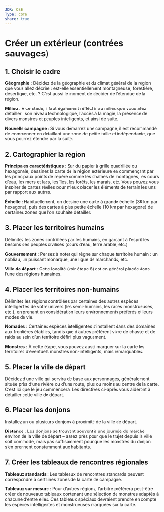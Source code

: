 ```yaml
---
JDR: OSE
Type: core
share: true
---
```

# Créer un extérieur (contrées sauvages)


## 1. Choisir le cadre

**Géographie** : Décidez de la géographie et du climat général de la région que vous allez décrire : est-elle essentiellement montagneuse, forestière, désertique, etc. ? C’est aussi le moment de décider de l’étendue de la région.

**Milieu** : À ce stade, il faut également réfléchir au milieu que vous allez détailler : son niveau technologique, l’accès à la magie, la présence de divers monstres et peuples intelligents, et ainsi de suite.

**Nouvelle campagne** : Si vous démarrez une campagne, il est recommandé de commencer en détaillant une zone de petite taille et indépendante, que vous pourrez étendre par la suite.

## 2. Cartographier la région

**Principales caractéristiques** : Sur du papier à grille quadrillée ou hexagonale, dessinez la carte de la région extérieure en commençant par les principaux points de repère comme les chaînes de montagnes, les cours d’eau, les mers et lacs, les îles, les forêts, les marais, etc. Vous pouvez vous inspirer de cartes réelles pour mieux placer les éléments de terrain les uns par rapport aux autres.

**Échelle** : Habituellement, on dessine une carte à grande échelle (36 km par hexagone), puis des cartes à plus petite échelle (10 km par hexagone) de certaines zones que l’on souhaite détailler.

## 3. Placer les territoires humains

Délimitez les zones contrôlées par les humains, en gardant à l’esprit les besoins des peuples civilisés (cours d’eau, terre arable, etc.)

**Gouvernement** : Pensez à noter qui règne sur chaque territoire humain : un nobliau, un puissant monarque, une ligue de marchands, etc.

**Ville de départ** : Cette localité (voir étape 5) est en général placée dans l’une des régions humaines.

## 4. Placer les territoires non-humains

Délimitez les régions contrôlées par certaines des autres espèces intelligentes de votre univers (les semi-humains, les races monstrueuses, etc.), en prenant en considération leurs environnements préférés et leurs modes de vie.

**Nomades** : Certaines espèces intelligentes s’installent dans des domaines aux frontières établies, tandis que d’autres préfèrent vivre de chasse et de raids au sein d’un territoire défini plus vaguement.

**Monstres** : À cette étape, vous pouvez aussi marquer sur la carte les territoires d’éventuels monstres non-intelligents, mais remarquables.

## 5. Placer la ville de départ

Décidez d’une ville qui servira de base aux personnages, généralement située près d’une rivière ou d’une route, plus ou moins au centre de la carte. C’est ici que le jeu commencera. Les directives ci-après vous aideront à détailler cette ville de départ.

## 6. Placer les donjons

Installez un ou plusieurs donjons à proximité de la ville de départ.

**Distance** : Les donjons se trouvent souvent à une journée de marche environ de la ville de départ – assez près pour que le trajet depuis la ville soit commode, mais pas suffisamment pour que les monstres du donjon s’en prennent constamment aux habitants.

## 7. Créer les tableaux de rencontres régionales

**Tableaux standards** : Les tableaux de rencontres standards peuvent correspondre à certaines zones de la carte de campagne.

**Tableaux sur mesure** : Pour d’autres régions, l’arbitre préférera peut-être créer de nouveaux tableaux contenant une sélection de monstres adaptés à chacune d’entre elles. Ces tableaux spéciaux devraient prendre en compte les espèces intelligentes et monstrueuses marquées sur la carte.